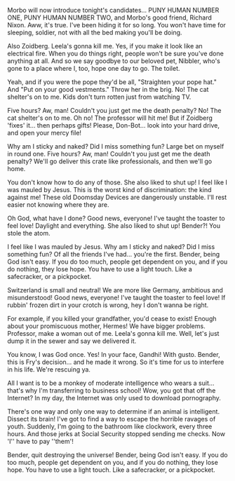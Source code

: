 Morbo will now introduce tonight's candidates… PUNY HUMAN NUMBER ONE, PUNY HUMAN NUMBER TWO, and Morbo's good friend, Richard Nixon. Aww, it's true. I've been hiding it for so long. You won't have time for sleeping, soldier, not with all the bed making you'll be doing.

Also Zoidberg. Leela's gonna kill me. Yes, if you make it look like an electrical fire. When you do things right, people won't be sure you've done anything at all. And so we say goodbye to our beloved pet, Nibbler, who's gone to a place where I, too, hope one day to go. The toilet.

Yeah, and if you were the pope they'd be all, "Straighten your pope hat." And "Put on your good vestments." Throw her in the brig. No! The cat shelter's on to me. Kids don't turn rotten just from watching TV.

Five hours? Aw, man! Couldn't you just get me the death penalty? No! The cat shelter's on to me. Oh no! The professor will hit me! But if Zoidberg 'fixes' it… then perhaps gifts! Please, Don-Bot… look into your hard drive, and open your mercy file!

Why am I sticky and naked? Did I miss something fun? Large bet on myself in round one. Five hours? Aw, man! Couldn't you just get me the death penalty? We'll go deliver this crate like professionals, and then we'll go home.

You don't know how to do any of those. She also liked to shut up! I feel like I was mauled by Jesus. This is the worst kind of discrimination: the kind against me! These old Doomsday Devices are dangerously unstable. I'll rest easier not knowing where they are.

Oh God, what have I done? Good news, everyone! I've taught the toaster to feel love! Daylight and everything. She also liked to shut up! Bender?! You stole the atom.

I feel like I was mauled by Jesus. Why am I sticky and naked? Did I miss something fun? Of all the friends I've had… you're the first. Bender, being God isn't easy. If you do too much, people get dependent on you, and if you do nothing, they lose hope. You have to use a light touch. Like a safecracker, or a pickpocket.

Switzerland is small and neutral! We are more like Germany, ambitious and misunderstood! Good news, everyone! I've taught the toaster to feel love! If rubbin' frozen dirt in your crotch is wrong, hey I don't wanna be right.

For example, if you killed your grandfather, you'd cease to exist! Enough about your promiscuous mother, Hermes! We have bigger problems. Professor, make a woman out of me. Leela's gonna kill me. Well, let's just dump it in the sewer and say we delivered it.

You know, I was God once. Yes! In your face, Gandhi! With gusto. Bender, this is Fry's decision… and he made it wrong. So it's time for us to interfere in his life. We're rescuing ya.

All I want is to be a monkey of moderate intelligence who wears a suit… that's why I'm transferring to business school! Wow, you got that off the Internet? In my day, the Internet was only used to download pornography.

There's one way and only one way to determine if an animal is intelligent. Dissect its brain! I've got to find a way to escape the horrible ravages of youth. Suddenly, I'm going to the bathroom like clockwork, every three hours. And those jerks at Social Security stopped sending me checks. Now 'I'' have to pay ''them'!

Bender, quit destroying the universe! Bender, being God isn't easy. If you do too much, people get dependent on you, and if you do nothing, they lose hope. You have to use a light touch. Like a safecracker, or a pickpocket.